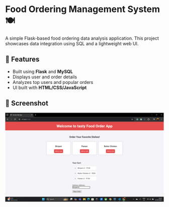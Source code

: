 # Food Ordering Management System 🍽️

A simple Flask-based food ordering data analysis application. This project showcases data integration using SQL and a lightweight web UI.

## 🔧 Features

- Built using **Flask** and **MySQL**
- Displays user and order details
- Analyzes top users and popular orders
- UI built with **HTML/CSS/JavaScript**

## 📸 Screenshot

![App Screenshot](images/Screenshot.png)

